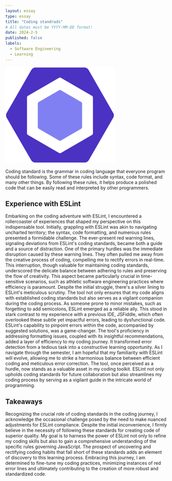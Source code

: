 ```yaml
---
layout: essay
type: essay
title: "Coding standrads"
# All dates must be YYYY-MM-DD format!
date: 2024-2-5
published: false
labels:
  - Software Engineering
  - Learning
---
```


<img height = "300px" class="rounded float-start pe-4" src="../img/ESLint.png">

Coding standard is the grammar in coding language that everyone program should be following. Some of these rules include syntax, code format, and many other things. By following these rules, it helps produce a polished code that can be easily read and interpreted by other programmers.
 
## Experience with ESLint
Embarking on the coding adventure with ESLint, I encountered a rollercoaster of experiences that shaped my perspective on this indispensable tool. Initially, grappling with ESLint was akin to navigating uncharted territory; the syntax, code formatting, and numerous rules presented a formidable challenge. The ever-present red warning lines, signaling deviations from ESLint's coding standards, became both a guide and a source of distraction.
One of the primary hurdles was the immediate disruption caused by these warning lines. They often pulled me away from the creative process of coding, compelling me to rectify errors in real-time. This interruption, though valuable for maintaining coding standards, underscored the delicate balance between adhering to rules and preserving the flow of creativity. This aspect became particularly crucial in time-sensitive scenarios, such as athletic software engineering practices where efficiency is paramount.
Despite the initial struggle, there's a silver lining to ESLint's meticulous scrutiny. The tool not only ensures that my code aligns with established coding standards but also serves as a vigilant companion during the coding process. As someone prone to minor mistakes, such as forgetting to add semicolons, ESLint emerged as a reliable ally. This stood in stark contrast to my experience with a previous IDE, JSFiddle, which often overlooked these subtle yet impactful errors, leading to dysfunctional code.
ESLint's capability to pinpoint errors within the code, accompanied by suggested solutions, was a game-changer. The tool's proficiency in addressing formatting issues, coupled with its insightful recommendations, added a layer of efficiency to my coding journey. It transformed error detection from a tedious task into a constructive learning opportunity.
As I navigate through the semester, I am hopeful that my familiarity with ESLint will evolve, allowing me to strike a harmonious balance between efficient coding and meticulous error correction. The tool, once perceived as a hurdle, now stands as a valuable asset in my coding toolkit. ESLint not only upholds coding standards for future collaboration but also streamlines my coding process by serving as a vigilant guide in the intricate world of programming.

## Takeaways

Recognizing the crucial role of coding standards in the coding journey, I acknowledge the occasional challenge posed by the need to make nuanced adjustments for ESLint compliance. Despite the initial inconvenience, I firmly believe in the necessity of following these standards for creating code of superior quality. My goal is to harness the power of ESLint not only to refine my coding skills but also to gain a comprehensive understanding of the specific rules governing JavaScript. The prospect of uncovering and rectifying coding habits that fall short of these standards adds an element of discovery to this learning process. Embracing this journey, I am determined to fine-tune my coding practices, minimizing instances of red error lines and ultimately contributing to the creation of more robust and standardized code.


